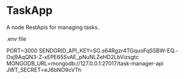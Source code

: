 # TaskApp
A node RestApis for managing tasks.


.env file

PORT=3000
SENDGRID_API_KEY=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
MONGODB_URL=mongodb://127.0.0.1:27017/task-manager-api
JWT_SECRET=eJ6bNO9cVTh
